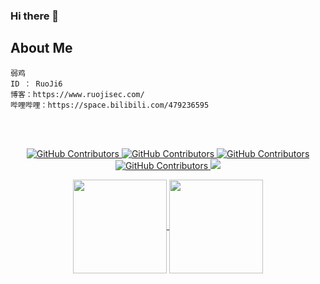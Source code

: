 ### Hi there 👋
## About Me
```
弱鸡
ID ： RuoJi6
博客：https://www.ruojisec.com/
哔哩哔哩：https://space.bilibili.com/479236595
```
<br/><br/>
  <p align="center">
    <a href="https://www.one-fox.cn/">
      <img alt="GitHub Contributors" src="https://img.shields.io/badge/%E5%AE%89%E5%85%A8%E5%9B%A2%E9%98%9F-One--fox-pink" />
    </a>
    <a href="https://www.ruojisec.com/">
      <img alt="GitHub Contributors" src="https://img.shields.io/badge/%E5%8D%9A%E5%AE%A2-taoyuan.cool-blue" />
    </a>
    <a href="https://www.ruojisec.com/">
      <img alt="GitHub Contributors" src="https://img.shields.io/badge/%E4%BD%9C%E8%80%85-%E5%BC%B1%E9%B8%A1-red" />
    </a>
      <a href="http://wiki.ruojisec.com:3000/#/">
      <img alt="GitHub Contributors" src="https://img.shields.io/badge/%E6%8A%80%E6%9C%AF%E6%A0%88-wiki-purple" />
    </a>
    <img src="https://img.shields.io/badge/WeChat-vivo50KFCKFC-black">
</p>

<center>
<a href="https://github.com/RuoJi6">
  <img height=150 align="center" src="https://github-readme-stats.vercel.app/api?username=RuoJi6"/>
</a>
<a href="https://github.com/RuoJi6/HackerPermKeeper/">
  <img height=150 align="center" src="https://github-readme-stats.vercel.app/api/top-langs?username=RuoJi6&layout=compact&langs_count=8&card_width=320" />
</a>
</center>
